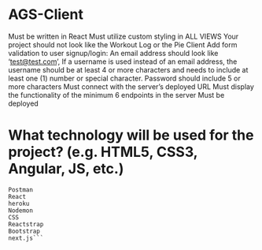# AGS-Client
Must be written in React
Must utilize custom styling in ALL VIEWS
Your project should not look like the Workout Log or the Pie Client
Add form validation to user signup/login:
An email address should look like ‘test@test.com’,
If a username is used instead of an email address, the username should be at least 4 or more characters and needs to include at least one (1) number or special character.
Password should include 5 or more characters
Must connect with the server’s deployed URL
Must display the functionality of the minimum 6 endpoints in the server
Must be deployed

# What technology will be used for the project? (e.g. HTML5, CSS3, Angular, JS, etc.)

```pgAdmin
Postman
React
heroku
Nodemon
CSS
Reactstrap
Bootstrap
next.js```
